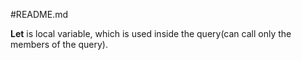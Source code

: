#README.md

**Let** is local variable, which is used inside the query(can call only the members of the query).
